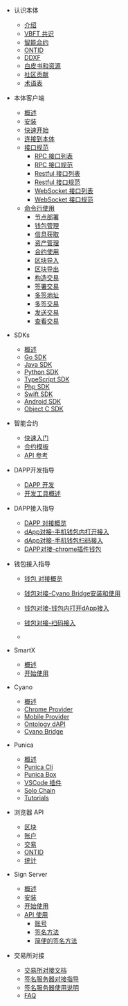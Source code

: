 
- 认识本体
  - [介绍](docs-cn/DeveloperGuide/introduction.md)
  - [VBFT 共识](docs-cn/DeveloperGuide/02-VBFT-introduction.md)
  - [智能合约](docs-cn/DeveloperGuide/smartcontract/00-introduction-sc.md)
  - [ONTID](docs-cn/DeveloperGuide/04-ontid.md)
  - [DDXF](docs-cn/DeveloperGuide/05-ddxf.md)
  - [白皮书和资源](docs-cn/DeveloperGuide/06-white-papers.md)
  - [社区贡献](docs-cn/DeveloperGuide/07-contributions-guide.md)
  - [术语表](docs-cn/DeveloperGuide/08-glossary.md)

- 本体客户端
  - [概述](docs-cn/ontology-cli/00-overview.md)
  - [安装](docs-cn/ontology-cli/01-install.md)
  - [快速开始](docs-cn/ontology-cli/02-getting-started.md)
  - [连接到本体](docs-cn/ontology-cli/03-connect-to-client.md)
  - [接口规范](docs-cn/ontology-cli/04-interface-specification.md)
      - [RPC 接口列表](docs-cn/ontology-cli/05-rpc-list.md)
      - [RPC 接口规范](docs-cn/ontology-cli/06-rpc-specification.md)
      - [Restful 接口列表](docs-cn/ontology-cli/07-restful-list.md)
      - [Restful 接口规范](docs-cn/ontology-cli/08-restful-specification.md)
      - [WebSocket 接口列表](docs-cn/ontology-cli/09-ws-list.md)
      - [WebSocket 接口规范](docs-cn/ontology-cli/10-ws-specification.md)
  - [命令行使用](docs-cn/ontology-cli/11-cli-usage.md)
      - [节点部署](docs-cn/ontology-cli/12-deploy-node.md)
      - [钱包管理](docs-cn/ontology-cli/13-wallet-manager.md)
      - [信息获取](docs-cn/ontology-cli/14-block-info.md)
      - [资产管理](docs-cn/ontology-cli/15-asset.md)
      - [合约使用](docs-cn/ontology-cli/16-contract.md)
      - [区块导入](docs-cn/ontology-cli/17-block-import.md)
      - [区块导出](docs-cn/ontology-cli/18-block-export.md)
      - [构造交易](docs-cn/ontology-cli/19-build-tx.md)
      - [签署交易](docs-cn/ontology-cli/20-sig-tx.md)
      - [多签地址](docs-cn/ontology-cli/21-multi-sig-address.md)
      - [多签交易](docs-cn/ontology-cli/22-multi-sig-tx.md)
      - [发送交易](docs-cn/ontology-cli/23-send-tx.md)
      - [查看交易](docs-cn/ontology-cli/24-show-tx.md)

- SDKs
  - [概述](docs-cn/SDKs/00-overview.md)
  - [Go SDK](docs-cn/SDKs/01-go-sdk.md)
  - [Java SDK](docs-cn/SDKs/02-java-sdk.md)
  - [Python SDK](docs-cn/SDKs/03-python-sdk.md)
  - [TypeScript SDK](docs-cn/SDKs/04-ts-sdk.md)
  - [Php SDK](docs-cn/SDKs/05-php-sdk.md)
  - [Swift SDK](docs-cn/SDKs/06-swift-sdk.md)
  - [Android SDK](docs-cn/SDKs/07-android-sdk.md)
  - [Object C SDK](docs-cn/SDKs/08-object-c-sdk.md)

- 智能合约
  - [快速入门](docs-cn/smartcontract/01-started.md)
  - [合约模板](docs-cn/smartcontract/02-template.md)
  - [API 参考](docs-cn/smartcontract/03-sc-api.md)

- DAPP开发指导
  - [DAPP 开发](docs-cn/QuickGuide/00-dapp_development.md)
  - [开发工具概述](docs-cn/DeveloperGuide/tools.md)

- DAPP接入指导
  - [DAPP 对接概览](docs-cn/dApp-Integration/00-dapp_integration.md)
  - [dApp对接-手机钱包内打开接入](docs-cn/dApp-Integration/01-DAppDocking-Wallet-Opens-DApp.md)
  - [dApp对接-手机钱包扫码接入](docs-cn/dApp-Integration/02-DAppDocking-QRcode.md)
  - [DAPP对接-chrome插件钱包](docs-cn/dApp-Integration/03-DAppDocking-use-chrome-extension-wallet.md)

- 钱包接入指导
  - [钱包 对接概览](docs-cn/Wallet-Integration/00-wallet_integration.md)
  - [钱包对接-Cyano Bridge安装和使用](docs-cn/Wallet-Integration/01-WalletDocking-Installation-&-use-of-Cyano-Bridge.md)
  - [钱包对接-钱包内打开dApp接入](docs-cn/Wallet-Integration/02-WalletDocking-wallet-open-DApp.md)
  - [钱包对接-扫码接入](docs-cn/Wallet-Integration/03-WalletDocking-scan-qrcode.md)

  -
- SmartX
  - [概述](docs-cn/SmartX/overview.md)
  - [开始使用](docs-cn/SmartX/getting-started.md)

- Cyano
  - [概述](docs-cn/cyano/00-overview.md)
  - [Chrome Provider](docs-cn/cyano/01-chrome-wallet.md)
  - [Mobile Provider](docs-cn/cyano/02-mobile-provider.md)
  - [Ontology dAPI](docs-cn/cyano/03-ontology-dapi.md)
  - [Cyano Bridge](docs-cn/cyano/04-cyano-bridge.md)

- Punica
  - [概述](docs-cn/Punica/punica.md)
  - [Punica Cli](docs-cn/Punica/punica-cli.md)
  - [Punica Box](docs-cn/Punica/punica-box.md)
  - [VSCode 插件](docs-cn/Punica/sc-extension.md)
  - [Solo Chain](docs-cn/Punica/solo-chain.md)
  - [Tutorials](docs-cn/Punica/tutorials.md)

- 浏览器 API
  - [区块](docs-cn/explorer/blocks.md)
  - [账户](docs-cn/explorer/accounts.md)
  - [交易](docs-cn/explorer/transactions.md)
  - [ONTID](docs-cn/explorer/ontid.md)
  - [统计](docs-cn/explorer/statistics.md)

- Sign Server
  - [概述](docs-cn/SignServer/00-overview.md)
  - [安装](docs-cn/SignServer/01-installation.md)
  - [开始使用](docs-cn/SignServer/02-getting-started.md)
  - [API 使用](docs-cn/SignServer/03-api-usage.md)
      - [账号](docs-cn/SignServer/04-api-account-methods.md)
      - [签名方法](docs-cn/SignServer/05-api-signing-methods.md)
      - [简便的签名方法](docs-cn/SignServer/06-api-signing-convinience-methods.md)

- 交易所对接
  - [交易所对接文档](docs-cn/exchange-API/Ontology-交易所对接文档.md)
  - [签名服务器对接指导](docs-cn/exchange-API/Sigsvr_Exchange_Guide.md)
  - [签名服务器使用说明](docs-cn/exchange-API/Ontology+签名服务器使用说明.md)
  - [FAQ](docs-cn/exchange-API/ONT-交易所对接FAQ.md)

